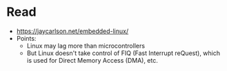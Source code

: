 # Read
- https://jaycarlson.net/embedded-linux/
- Points:
	- Linux may lag more than microcontrollers
	- But Linux doesn't take control of FIQ (Fast Interrupt reQuest), which is used for Direct Memory Access (DMA), etc.